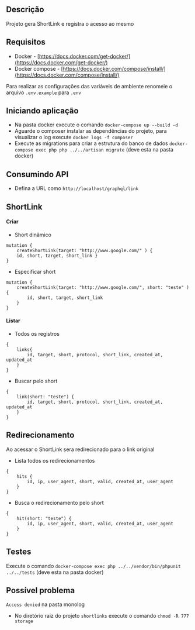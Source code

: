 ## Descrição
Projeto gera ShortLink e registra o acesso ao mesmo

## Requisitos  
- Docker - [https://docs.docker.com/get-docker/](https://docs.docker.com/get-docker/)
- Docker compose - [https://docs.docker.com/compose/install/](https://docs.docker.com/compose/install/)  

Para realizar as configurações das variáveis de ambiente renomeie o arquivo `.env.example` para `.env`  

## Iniciando aplicação
- Na pasta docker execute o comando `docker-compose up --build -d`
- Aguarde o composer instalar as dependências do projeto, para visualizar o log execute `docker logs -f composer`
- Execute as migrations para criar a estrutura do banco de dados `docker-compose exec php php ../../artisan migrate` (deve esta na pasta docker)
 
## Consumindo API
- Defina a URL como `http://localhost/graphql/link`
## ShortLink
#### Criar
- Short dinâmico
```
mutation {
    createShortLink(target: "http://www.google.com/" ) {
    id, short, target, short_link }
}
```
- Especificar short
```
mutation {
    createShortLink(target: "http://www.google.com/", short: "teste" ) {
        id, short, target, short_link
    } 
}
```
#### Listar
- Todos os registros
```
{
    links{
        id, target, short, protocol, short_link, created_at, updated_at
    }
}
```
- Buscar pelo short
```
{
    link(short: "teste") {
        id, target, short, protocol, short_link, created_at, updated_at
    }
}
```
## Redirecionamento
Ao acessar o ShortLink sera redirecionado para o link original

- Lista todos os redirecionamentos 
```
{
    hits {
        id, ip, user_agent, short, valid, created_at, user_agent
    }
}
```

- Busca o redirecionamento pelo short
```
{
    hit(short: "teste") {
        id, ip, user_agent, short, valid, created_at, user_agent
    }
}
```

## Testes
Execute o comando `docker-compose exec php ../../vendor/bin/phpunit ../../tests` (deve esta na pasta docker)
## Possível problema
`Access denied` na pasta monolog
- No diretório raiz do projeto `shortlinks` execute o comando `chmod -R 777 storage`
